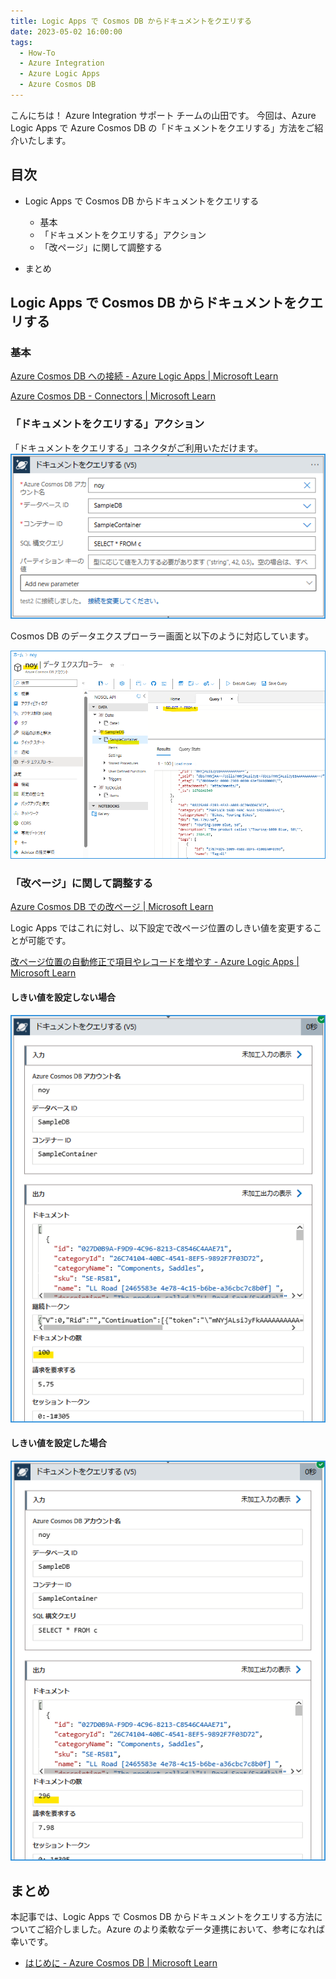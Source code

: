 ```yaml
---
title: Logic Apps で Cosmos DB からドキュメントをクエリする
date: 2023-05-02 16:00:00
tags:
  - How-To
  - Azure Integration
  - Azure Logic Apps 
  - Azure Cosmos DB
---
```


こんにちは！ Azure Integration サポート チームの山田です。
今回は、Azure Logic Apps で Azure Cosmos DB の「ドキュメントをクエリする」方法をご紹介いたします。

<!-- more -->

## 目次
- Logic Apps で Cosmos DB からドキュメントをクエリする
    - 基本
    - 「ドキュメントをクエリする」アクション
    - 「改ページ」に関して調整する

- まとめ

## Logic Apps で Cosmos DB からドキュメントをクエリする

### 基本


[Azure Cosmos DB への接続 - Azure Logic Apps | Microsoft Learn](https://learn.microsoft.com/ja-jp/azure/connectors/connectors-create-api-cosmos-db?tabs=consumption)

[Azure Cosmos DB - Connectors | Microsoft Learn](https://learn.microsoft.com/ja-jp/connectors/documentdb/)



### 「ドキュメントをクエリする」アクション

「ドキュメントをクエリする」コネクタがご利用いただけます。
![](./LogicApps-CosmosDB/LogicApps-CosmosDB_0.png)

Cosmos DB のデータエクスプローラー画面と以下のように対応しています。

![](./LogicApps-CosmosDB/LogicApps-CosmosDB_1.png)

### 「改ページ」に関して調整する

[Azure Cosmos DB での改ページ | Microsoft Learn](https://learn.microsoft.com/ja-jp/azure/cosmos-db/nosql/query/pagination)

Logic Apps ではこれに対し、以下設定で改ページ位置のしきい値を変更することが可能です。

[改ページ位置の自動修正で項目やレコードを増やす - Azure Logic Apps | Microsoft Learn](https://learn.microsoft.com/ja-jp/azure/logic-apps/logic-apps-exceed-default-page-size-with-pagination#turn-on-pagination)

#### しきい値を設定しない場合
![](./LogicApps-CosmosDB/LogicApps-CosmosDB_2.png)

#### しきい値を設定した場合
![](./LogicApps-CosmosDB/LogicApps-CosmosDB_3.png)


## まとめ

本記事では、Logic Apps で Cosmos DB からドキュメントをクエリする方法についてご紹介しました。Azure のより柔軟なデータ連携において、参考になれば幸いです。

- [はじめに - Azure Cosmos DB | Microsoft Learn](https://learn.microsoft.com/ja-jp/azure/cosmos-db/introduction)